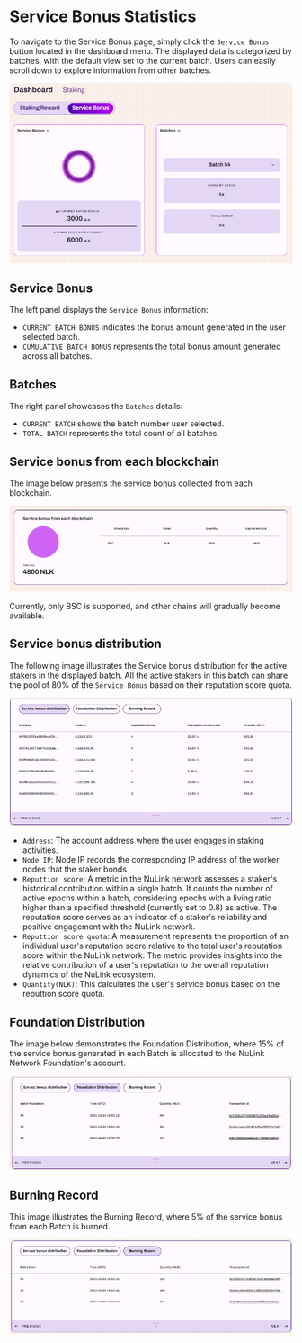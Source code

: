 # Service Bonus Statistics

To navigate to the Service Bonus page, simply click the `Service Bonus` button located in the dashboard menu. The displayed data is categorized by batches, with the default view set to the current batch. Users can easily scroll down to explore information from other batches.

![Service Bonus](../../miscellaneous/img/dashboard/serviceBonus.png)

## Service Bonus

The left panel displays the `Service Bonus` information: 
* `CURRENT BATCH BONUS` indicates the bonus amount generated in the user selected batch.
* `CUMULATIVE BATCH BONUS` represents the total bonus amount generated across all batches.

## Batches
The right panel showcases the `Batches` details:
* `CURRENT BATCH` shows the batch number user selected.
* `TOTAL BATCH` represents the total count of all batches.

## Service bonus from each blockchain

The image below presents the service bonus collected from each blockchain.

![Bonus from each chain](../../miscellaneous/img/dashboard/bonusChain.png)

Currently, only BSC is supported, and other chains will gradually become available.

## Service bonus distribution

The following image illustrates the Service bonus distribution for the active stakers in the displayed batch. All the active stakers in this batch can share the pool of 80% of the `Service Bonus` based on their reputation score quota.

![Bonus from each chain](../../miscellaneous/img/dashboard/bonusDistribution.png)

   * `Address`: The account address where the user engages in staking activities.
   * `Node IP`: Node IP records the corresponding IP address of the worker nodes that the staker bonds
   * `Reputtion score`: A metric in the NuLink network assesses a staker's historical contribution within a single batch. It counts the number of active epochs within a batch, considering epochs with a living ratio higher than a specified threshold (currently set to 0.8) as active. The reputation score serves as an indicator of a staker's reliability and positive engagement with the NuLink network.
   * `Reputtion score quota`: A measurement represents the proportion of an individual user's reputation score relative to the total user's reputation score within the NuLink network. The metric provides insights into the relative contribution of a user's reputation to the overall reputation dynamics of the NuLink ecosystem.
   * `Quantity(NLK)`: This calculates the user's service bonus based on the reputtion score quota.
   

## Foundation Distribution
The image below demonstrates the Foundation Distribution, where 15% of the service bonus generated in each Batch is allocated to the NuLink Network Foundation's account.

![Foundation Distribution](../../miscellaneous/img/dashboard/foundation.png)

## Burning Record

This image illustrates the Burning Record, where 5% of the service bonus from each Batch is burned.

![Burning Record](../../miscellaneous/img/dashboard/burning.png)
